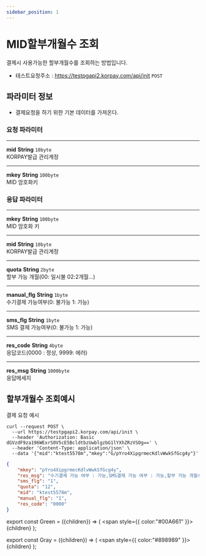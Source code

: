 ```yaml
---
sidebar_position: 1
---
```


# MID할부개월수 조회

결제시 사용가능한 할부개월수를 조회하는 방법입니다.

- 테스트요청주소 : https://testpgapi2.korpay.com/api/init <Green>`POST`</Green>

## 파라미터 정보

- 결제요청을 하기 위한 기본 데이터를 가져온다.



### 요청 파라미터
---
**mid** <Green>**String**</Green> <Gray>`10byte`</Gray><br/>
KORPAY발급 관리계정

---
**mkey** <Green>**String**</Green> <Gray>`100byte`</Gray><br/>
MID 암호화키



### 응답 파라미터
---
**mkey** <Green>**String**</Green> <Gray>`100byte`</Gray><br/>
MID 암호화 키

---
**mid** <Green>**String**</Green> <Gray>`10byte`</Gray><br/>
KORPAY발급 관리계정

---
**quota** <Green>**String**</Green> <Gray>`2byte`</Gray><br/>
할부 가능 개월(00: 일시불 02:2개월...)

---
**manual_flg** <Green>**String**</Green> <Gray>`1byte`</Gray><br/>
수기결제 가능여부(0: 불가능 1: 가능)

---
**sms_flg** <Green>**String**</Green> <Gray>`1byte`</Gray><br/>
SMS 결제 가능여부(0: 불가능 1: 가능)

---
**res_code** <Green>**String**</Green> <Gray>`4byte`</Gray><br/>
응답코드(0000 : 정상, 9999: 에러)

---
**res_msg** <Green>**String**</Green> <Gray>`1000byte`</Gray><br/>
응답메세지

## 할부개월수 조회예시

결제 요청 예시

```shell title="요청예시"
curl --request POST \
  --url https://testpgapi2.korpay.com/api/init \
  --header 'Authorization: Basic dGVzdF9za196WExrS0V5cE5BcldtbzUwblgzbG1lYXhZRzVSOg==' \
  --header 'Content-Type: application/json' \
  --data '{"mid":"ktest5578m","mkey":"G/pYro4XipgrmecKdlvWwkSfGcg4y"}'
```


```json title="응답예시"
{
    "mkey": "pYro4XipgrmecKdlvWwkSfGcg4y",
    "res_msg": "수기결제 가능 여부 : 가능,SMS결제 가능 여부 : 가능,할부 가능 개월수 : 12",
    "sms_flg": "1",
    "quota": "12",
    "mid": "ktest5578m",
    "manual_flg": "1",
    "res_code": "0000"
}

```
export const Green = ({children}) => (
<span
style={{
color:"#00A661"
}}>
{children}
</span>
);

export const Gray = ({children}) => (
<span
style={{
color:"#898989"
}}>
{children}
</span>
);
